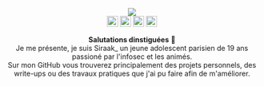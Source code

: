
<p align="center">
  <img src="https://img.shields.io/badge/Langages%20ma%C3%AEtris%C3%A9s%20-%20HTML,%20CSS,%20JS,%20PY,%20PHP-critical"><br/>
  <a href="https://twitter.com/siraak_qlf"><img border="0" width="22px" src="https://cdn.jsdelivr.net/npm/simple-icons@3.4.0/icons/twitter.svg"></a>
  <a href="https://instagram.com/siraak_qlf"><img border="0" width="22px" src="https://cdn.jsdelivr.net/npm/simple-icons@3.4.0/icons/instagram.svg"></a>
  <a href="https://snapchat.com/add/elking_0w0"><img border="0" width="22px" src="https://cdn.jsdelivr.net/npm/simple-icons@3.4.0/icons/snapchat.svg"></a>
  <a href="mailto:siraak@protonmail.com"><img border="0" width="22px" src="https://cdn.jsdelivr.net/npm/simple-icons@3.4.0/icons/gmail.svg"></a>
</p>

<p align="center">
  <strong>Salutations dinstiguées</strong> 👋
  <br/>
  Je me présente, je suis Siraak_ un jeune adolescent parisien de 19 ans passioné par l'infosec et les animés.
  <br/>Sur mon GitHub vous trouverez principalement des projets personnels, des write-ups ou des travaux pratiques que j'ai pu faire afin de m'améliorer.
</p>
